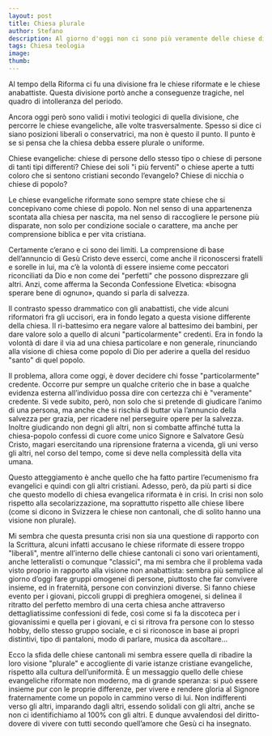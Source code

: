 ```yaml
---
layout: post
title: Chiesa plurale
author: Stefano
description: Al giorno d'oggi non ci sono più veramente delle chiese di popolo, ma chiese plurali, che hanno il loro senso di esistere
tags: Chiesa teologia
image:
thumb:
---
```

Al tempo della Riforma ci fu una divisione fra le chiese riformate e le chiese anabattiste. Questa divisione portò anche a conseguenze tragiche, nel quadro di intolleranza del periodo.

Ancora oggi però sono validi i motivi teologici di quella divisione, che percorre le chiese evangeliche, alle volte trasversalmente. Spesso si dice ci siano posizioni liberali o conservatrici, ma non è questo il punto. Il punto è se si pensa che la chiesa debba essere plurale o uniforme.

Chiese evangeliche: chiese di persone dello stesso tipo o chiese di persone di tanti tipi differenti? Chiese dei soli "i più ferventi" o chiese aperte a tutti coloro che si sentono cristiani secondo l’evangelo? Chiese di nicchia o chiese di popolo?

Le chiese evangeliche riformate sono sempre state chiese che si concepivano come chiese di popolo. Non nel senso di una appartenenza scontata alla chiesa per nascita, ma nel senso di raccogliere le persone più disparate, non solo per condizione sociale o carattere, ma anche per comprensione biblica e per vita cristiana.

Certamente c’erano e ci sono dei limiti. La comprensione di base dell’annuncio di Gesù Cristo deve esserci, come anche il riconoscersi fratelli e sorelle in lui, ma c’è la volontà di essere insieme come peccatori riconciliati da Dio e non come dei "perfetti" che possono disprezzare gli altri. Anzi, come afferma la Seconda Confessione Elvetica: «bisogna sperare bene di ognuno», quando si parla di salvezza.

Il contrasto spesso drammatico con gli anabattisti, che vide alcuni riformatori fra gli uccisori, era in fondo legato a questa visione differente della chiesa. Il ri-battesimo era negare valore al battesimo dei bambini, per dare valore solo a quello di alcuni "particolarmente" credenti. Era in fondo la volontà di dare il via ad una chiesa particolare e non generale, rinunciando alla visione di chiesa come popolo di Dio per aderire a quella del residuo "santo" di quel popolo.

Il problema, allora come oggi, è dover decidere chi fosse "particolarmente" credente. Occorre pur sempre un qualche criterio che in base a qualche evidenza esterna all’individuo possa dire con certezza chi è "veramente" credente. Si vede subito, però, non solo che si pretende di giudicare l’animo di una persona, ma anche che si rischia di buttar via l’annuncio della salvezza per grazia, per ricadere nel perseguire opere per la salvezza. Inoltre giudicando non degni gli altri, non si combatte affinché tutta la chiesa-popolo confessi di cuore come unico Signore e Salvatore Gesù Cristo, magari esercitando una riprensione fraterna a vicenda, gli uni verso gli altri, nel corso del tempo, come si deve nella complessità della vita umana.

Questo atteggiamento è anche quello che ha fatto partire l’ecumenismo fra evangelici e quindi con gli altri cristiani. Adesso, però, da più parti si dice che questo modello di chiesa evangelica riformata è in crisi. In crisi non solo rispetto alla secolarizzazione, ma soprattutto rispetto alle chiese libere (come si dicono in Svizzera le chiese non cantonali, che di solito hanno una visione non plurale).

Mi sembra che questa presunta crisi non sia una questione di rapporto con la Scrittura, alcuni infatti accusano le chiese riformate di essere troppo "liberali", mentre all’interno delle chiese cantonali ci sono vari orientamenti, anche letteralisti o comunque "classici", ma mi sembra che il problema vada visto proprio in rapporto alla visione non anabattista: sembra più semplice al giorno d’oggi fare gruppi omogenei di persone, piuttosto che far convivere insieme, ed in fraternità, persone con convinzioni diverse. Si fanno chiese evento per i giovani, piccoli gruppi di preghiera omogenei, si delinea il ritratto del perfetto membro di una certa chiesa anche attraverso dettagliatissime confessioni di fede, così come si fa la discoteca per i giovanissimi e quella per i giovani, e ci si ritrova fra persone con lo stesso hobby, dello stesso gruppo sociale, e ci si riconosce in base ai propri distintivi, tipo di pantaloni, modo di parlare, musica da ascoltare…

Ecco la sfida delle chiese cantonali mi sembra essere quella di ribadire la loro visione "plurale" e accogliente di varie istanze cristiane evangeliche, rispetto alla cultura dell’uniformità. È un messaggio quello delle chiese evangeliche riformate non moderno, ma di grande speranza: si può essere insieme pur con le proprie differenze, per vivere e rendere gloria al Signore fraternamente come un popolo in cammino verso di lui. Non indifferenti verso gli altri, imparando dagli altri, essendo solidali con gli altri, anche se non ci identifichiamo al 100% con gli altri. E dunque avvalendosi del diritto-dovere di vivere con tutti secondo quell’amore che Gesù ci ha insegnato.